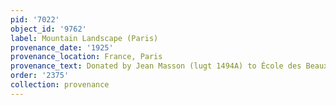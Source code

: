 ```yaml
---
pid: '7022'
object_id: '9762'
label: Mountain Landscape (Paris)
provenance_date: '1925'
provenance_location: France, Paris
provenance_text: Donated by Jean Masson (lugt 1494A) to École des Beaux-Arts
order: '2375'
collection: provenance
---
```

